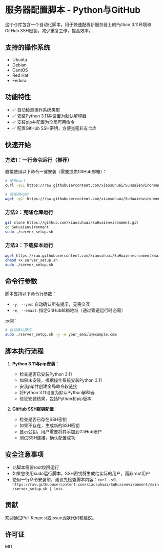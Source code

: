 # 服务器配置脚本 - Python与GitHub

这个仓库包含一个自动化脚本，用于快速配置新服务器上的Python 3.11环境和GitHub SSH密钥。减少重复工作，提高效率。

## 支持的操作系统

- Ubuntu
- Debian
- CentOS
- Red Hat
- Fedora

## 功能特性

- ✅ 自动检测操作系统类型
- ✅ 安装Python 3.11并设置为默认解释器
- ✅ 安装pip并配置为全局可用命令
- ✅ 配置GitHub SSH密钥，方便克隆私有仓库

## 快速开始

### 方法1：一行命令运行（推荐）

直接使用以下命令一键安装（需要提供GitHub邮箱）：

```bash
# 使用curl
curl -sSL https://raw.githubusercontent.com/xiaosuhuai/SuHuaienvironment/main/server_setup.sh | sudo bash -s -- -e your_email@example.com

# 或使用wget
wget -qO- https://raw.githubusercontent.com/xiaosuhuai/SuHuaienvironment/main/server_setup.sh | sudo bash -s -- -e your_email@example.com
```

### 方法2：克隆仓库运行

```bash
git clone https://github.com/xiaosuhuai/SuHuaienvironment.git
cd SuHuaienvironment
sudo ./server_setup.sh
```

### 方法3：下载脚本运行

```bash
wget https://raw.githubusercontent.com/xiaosuhuai/SuHuaienvironment/main/server_setup.sh
chmod +x server_setup.sh
sudo ./server_setup.sh
```

## 命令行参数

脚本支持以下命令行参数：

- `-y, --yes`: 自动确认所有提示，无需交互
- `-e, --email`: 指定GitHub邮箱地址（通过管道运行时必需）

示例：
```bash
# 自动确认模式
sudo ./server_setup.sh -y -e your_email@example.com
```

## 脚本执行流程

1. **Python 3.11与pip安装**：
   - 检查是否已安装Python 3.11
   - 如果未安装，根据操作系统安装Python 3.11
   - 安装pip并创建全局命令软链接
   - 将Python 3.11设置为默认Python解释器
   - 验证安装结果，包括Python和pip版本

2. **GitHub SSH密钥配置**：
   - 检查是否已存在SSH密钥
   - 如果不存在，生成新的SSH密钥
   - 显示公钥，用户需要将其添加到GitHub账户
   - 测试SSH连接，确认配置成功

## 安全注意事项

- 此脚本需要root权限运行
- 如果您使用sudo运行脚本，SSH密钥将生成给实际的用户，而非root用户
- 使用一行命令安装前，建议先检查脚本内容：`curl -sSL https://raw.githubusercontent.com/xiaosuhuai/SuHuaienvironment/main/server_setup.sh | less`

## 贡献

欢迎通过Pull Request或Issue贡献代码和建议。

## 许可证

MIT 